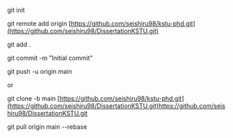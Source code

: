 git init 

git remote add origin [https://github.com/seishiru98/kstu-phd.git](https://github.com/seishiru98/DissertationKSTU.git)

git add .

git commit -m "Initial commit"

git push -u origin main

or 

git clone -b main [https://github.com/seishiru98/kstu-phd.git](https://github.com/seishiru98/DissertationKSTU.git)https://github.com/seishiru98/DissertationKSTU.git


git pull origin main --rebase

